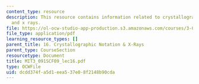 ```yaml
---
content_type: resource
description: This resource contains information related to crystallographic notation
  and x rays.
file: https://ol-ocw-studio-app-production.s3.amazonaws.com/courses/3-091sc-introduction-to-solid-state-chemistry-fall-2010/dcdd374fa5d1eea537e08f2148b90cda_MIT3_091SCF09_lec16.pdf
file_type: application/pdf
learning_resource_types: []
parent_title: 16. Crystallographic Notation & X-Rays
parent_type: CourseSection
resourcetype: Document
title: MIT3_091SCF09_lec16.pdf
type: OCWFile
uid: dcdd374f-a5d1-eea5-37e0-8f2148b90cda
---
```

